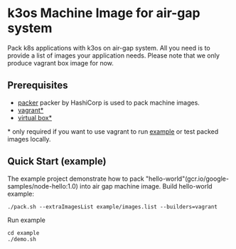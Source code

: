# k3os Machine Image for air-gap system

Pack k8s applications with k3os on air-gap system. All you need is to provide a list of images your application needs. Please note that we only produce vagrant box image for now.

## Prerequisites
* [packer](https://www.packer.io/)
packer by HashiCorp is used to pack machine images.
* [vagrant*](https://www.vagrantup.com/)
* [virtual box*](https://www.virtualbox.org/)

\* only required if you want to use vagrant to run [example](example) or test packed images locally.
## Quick Start (example)
The example project demonstrate how to pack "hello-world"(gcr.io/google-samples/node-hello:1.0) into air gap machine image.
Build hello-world example:
```
./pack.sh --extraImagesList example/images.list --builders=vagrant
```

Run example
```
cd example
./demo.sh
```
